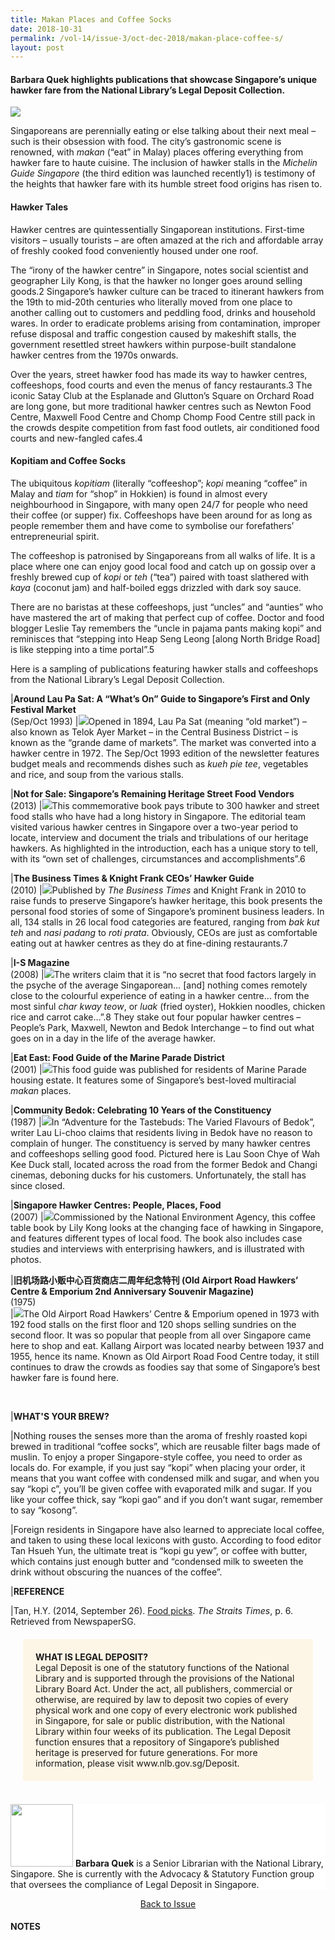 ```yaml
---
title: Makan Places and Coffee Socks
date: 2018-10-31
permalink: /vol-14/issue-3/oct-dec-2018/makan-place-coffee-s/
layout: post
---
```

#### **Barbara Quek** highlights publications that showcase Singapore’s unique hawker fare from the National Library’s Legal Deposit Collection.

<img src="/images/Vol-14-issue-3/makan-places-and-coffee-socks/CoffeeSocks1.JPG">

Singaporeans are perennially eating or else talking about their next meal – such is their obsession with food. The city’s gastronomic scene is renowned, with *makan* (“eat” in Malay) places offering everything from hawker fare to haute cuisine. The inclusion of hawker stalls in the *Michelin Guide Singapore* (the third edition was launched recently1) is testimony of the heights that hawker fare with its humble street food origins has risen to. 

#### **Hawker Tales**

Hawker centres are quintessentially Singaporean institutions. First-time visitors – usually tourists – are often amazed at the rich and affordable array of freshly cooked food conveniently housed under one roof.

The “irony of the hawker centre” in Singapore, notes social scientist and geographer Lily Kong, is that the hawker no longer goes around selling goods.2 Singapore’s hawker culture can be traced to itinerant hawkers from the 19th to mid-20th centuries who literally moved from one place to another calling out to customers and peddling food, drinks and household wares. In order to eradicate problems arising from contamination, improper refuse disposal and traffic congestion caused by makeshift stalls, the government resettled street hawkers within purpose-built standalone hawker centres from the 1970s onwards.

Over the years, street hawker food has made its way to hawker centres, coffeeshops, food courts and even the menus of fancy restaurants.3 The iconic Satay Club at the Esplanade and Glutton’s Square on Orchard Road are long gone, but more traditional hawker centres such as Newton Food Centre, Maxwell Food Centre and Chomp Chomp Food Centre still pack in the crowds despite competition from fast food outlets, air conditioned food courts and new-fangled cafes.4

#### **Kopitiam and Coffee Socks**

The ubiquitous *kopitiam* (literally “coffeeshop”; *kopi* meaning “coffee” in Malay and *tiam* for “shop” in Hokkien) is found in almost every neighbourhood in Singapore, with many open 24/7 for people who need their coffee (or supper) fix. Coffeeshops have been around for as long as people remember them and have come to symbolise our forefathers’ entrepreneurial spirit.

The coffeeshop is patronised by Singaporeans from all walks of life. It is a place where one can enjoy good local food and catch up on gossip over a freshly brewed cup of *kopi* or *teh* (“tea”) paired with toast slathered with *kaya* (coconut jam) and half-boiled eggs drizzled with dark soy sauce.

There are no baristas at these coffeeshops, just “uncles” and “aunties” who have mastered the art of making that perfect cup of coffee. Doctor and food blogger Leslie Tay remembers the “uncle in pajama pants making kopi” and reminisces that “stepping into Heap Seng Leong [along North Bridge Road] is like stepping into a time portal”.5

Here is a sampling of publications featuring hawker stalls and coffeeshops from the National Library’s Legal Deposit Collection. 

|<b>Around Lau Pa Sat: A “What’s On” Guide to Singapore’s First and Only Festival Market</b><br> (Sep/Oct 1993)
|<img src="/images/Vol-14-issue-3/makan-places-and-coffee-socks/CoffeeSocks2.JPG">Opened in 1894, Lau Pa Sat (meaning “old market”) – also known as Telok Ayer Market – in the Central Business District – is known as the “grande dame of markets”. The market was converted into a hawker centre in 1972. The Sep/Oct 1993 edition of the newsletter features budget meals and recommends dishes such as <i>kueh pie tee</i>, vegetables and rice, and soup from the various stalls.

|<b>Not for Sale: Singapore’s Remaining Heritage Street Food Vendors </b><br> (2013)
|<img src="/images/Vol-14-issue-3/makan-places-and-coffee-socks/CoffeeSocks3.JPG">This commemorative book pays tribute to 300 hawker and street food stalls who have had a long history in Singapore. The editorial team visited various hawker centres in Singapore over a two-year period to locate, interview and document the trials and tribulations of our heritage hawkers. As highlighted in the introduction, each has a unique story to tell, with its “own set of challenges, circumstances and accomplishments”.6

|<b>The Business Times & Knight Frank CEOs’ Hawker Guide </b><br> (2010)
|<img src="/images/Vol-14-issue-3/makan-places-and-coffee-socks/CoffeeSocks4.JPG">Published by <i>The Business Times</i> and Knight Frank in 2010 to raise funds to preserve Singapore’s hawker heritage, this book presents the personal food stories of some of Singapore’s prominent business leaders. In all, 134 stalls in 26 local food categories are featured, ranging from <i>bak kut teh</i> and <i>nasi padang</i> to <i>roti prata</i>. Obviously, CEOs are just as comfortable eating out at hawker centres as they do at fine-dining restaurants.7

|<b>I-S Magazine </b><br> (2008)
|<img src="/images/Vol-14-issue-3/makan-places-and-coffee-socks/CoffeeSocks5.JPG">The writers claim that it is “no secret that food factors largely in the psyche of the average Singaporean… [and] nothing comes remotely close to the colourful experience of eating in a hawker centre… from the most sinful <i>char kway teow</i>, or <i>luak</i> (fried oyster), Hokkien noodles, chicken rice and carrot cake…”.8 They stake out four popular hawker centres – People’s Park, Maxwell, Newton and Bedok Interchange – to find out what goes on in a day in the life of the average hawker.

|<b>Eat East: Food Guide of the Marine Parade District </b><br> (2001) 
|<img src="/images/Vol-14-issue-3/makan-places-and-coffee-socks/CoffeeSocks6.JPG">This food guide was published for residents of Marine Parade housing estate. It features some of Singapore’s best-loved multiracial <i>makan</i> places.

|<b>Community Bedok: Celebrating 10 Years of the Constituency  </b><br> (1987)
|<img src="/images/Vol-14-issue-3/makan-places-and-coffee-socks/CoffeeSocks7.JPG">In “Adventure for the Tastebuds: The Varied Flavours of Bedok”, writer Lau Li-choo claims that residents living in Bedok have no reason to complain of hunger. The constituency is served by many hawker centres and coffeeshops selling good food. Pictured here is Lau Soon Chye of Wah Kee Duck stall, located across the road from the former Bedok and Changi cinemas, deboning ducks for his customers. Unfortunately, the stall has since closed.

|<b>Singapore Hawker Centres: People, Places, Food   </b><br> (2007)
|<img src="/images/Vol-14-issue-3/makan-places-and-coffee-socks/CoffeeSocks8.JPG">Commissioned by the National Environment Agency, this coffee table book by Lily Kong looks at the changing face of hawking in Singapore, and features different types of local food. The book also includes case studies and interviews with enterprising hawkers, and is illustrated with photos.

|<b>旧机场路小贩中心百货商店二周年纪念特刊 (Old Airport Road Hawkers’ Centre & Emporium 2nd Anniversary Souvenir Magazine) </b><br> (1975)  
|<img src="/images/Vol-14-issue-3/makan-places-and-coffee-socks/CoffeeSocks9.JPG">The Old Airport Road Hawkers’ Centre & Emporium opened in 1973 with 192 food stalls on the first floor and 120 shops selling sundries on the second floor. It was so popular that people from all over Singapore came here to shop and eat. Kallang Airport was located nearby between 1937 and 1955, hence its name. Known as Old Airport Road Food Centre today, it still continues to draw the crowds as foodies say that some of Singapore’s best hawker fare is found here.

<br>

|**WHAT'S YOUR BREW?**

|Nothing rouses the senses more than the aroma of freshly roasted kopi brewed in traditional “coffee socks”, which are reusable filter bags made of muslin. To enjoy a proper Singapore-style coffee, you need to order as locals do. For example, if you just say “kopi” when placing your order, it means that you want coffee with condensed milk and sugar, and when you say “kopi c”, you’ll be given coffee with evaporated milk and sugar. If you like your coffee thick, say “kopi gao” and if you don’t want sugar, remember to say “kosong”.

|Foreign residents in Singapore have also learned to appreciate local coffee, and taken to using these local lexicons with gusto. According to food editor Tan Hsueh Yun, the ultimate treat is “kopi gu yew”, or coffee with butter, which contains just enough butter and “condensed milk to sweeten the drink without obscuring the nuances of the coffee”.

|**REFERENCE**

|Tan, H.Y. (2014, September 26). [Food picks](http://eresources.nlb.gov.sg/newspapers/Digitised/Article/straitstimes20140926-1.2.73.5.9). *The Straits Times*, p. 6. Retrieved from NewspaperSG.

<div style="background-colour: #fdf5e6; padding: 20px; margin: 20px; background:#fdf5e6"> 
	<b>WHAT IS LEGAL DEPOSIT?</b><br>
Legal Deposit is one of the statutory functions of the National Library and is supported through the provisions of the National Library Board Act. Under the act, all publishers, commercial or otherwise, are required by law to deposit two copies of every physical work and one copy of every electronic work published in Singapore, for sale or public distribution, with the National Library within four weeks of its publication. The Legal Deposit function ensures that a repository of Singapore’s published heritage is preserved for future generations. For more information, please visit www.nlb.gov.sg/Deposit.</div>

<br>
<div style="background-color: white;">
<img src="/images/Vol-14-issue-3/makan-places-and-coffee-socks/CoffeeSocks10.jpg" style="width: 100px; height: 100px;">
<b>Barbara Quek</b> is a Senior Librarian with the National Library, Singapore. She is currently with the Advocacy & Statutory Function group that oversees the compliance of Legal Deposit in Singapore.

</div>

<a href="https://biblioasia.nlb.gov.sg/vol-14/issue-3/oct-dec-2018/"><center>Back to Issue</center></a>

#### **NOTES**
[^1]:Michelin Guide. (2018). *Michelin Guide experiences: Restaurants, lifestyle in Singapore*. Retrieved from Michelin Guide website.
[^2]:Kong, L. (2007). [*Singapore hawker centres: People, places, food*](http://eservice.nlb.gov.sg/item_holding_s.aspx?bid=12874730) (p. 31). Singapore: National Environment Agency. (Call no.: RSING 381.18095957 KON).
[^3]:Pang, J. (2013). [*Not for sale: Singapore’s remaining heritage street food vendors*](http://eservice.nlb.gov.sg/item_holding_s.aspx?bid=200137594) (Foreword). Singapore: GoodFood Syndicate LLP. (Call no.: RSING 647.9509225957 PAN).
[^4]:[Kong](http://eservice.nlb.gov.sg/item_holding_s.aspx?bid=12874730), 2007, p. 15.
[^5]:Tay, L. (2013, November 26). *Heap Seng Leong coffeeshop: And time stood still*. Retrieved from ieatishootipost.sg website.
[^6]:[Pang](http://eservice.nlb.gov.sg/item_holding_s.aspx?bid=200137594), 2013, p. 12.
[^7]:Phoon, A., & Cheah, U-H. (2010). [*The Business Times & Knight Frank CEOs’ hawker guide*](http://eservice.nlb.gov.sg/item_holding_s.aspx?bid=14339235). Singapore: Business Times. (Call no.: RSING 647.95095957 BUS)
[^8]:Wan, B., & Yong, Y.S. (2008, January 18). The great hawker crackdown. [*I-S magazine*](http://eservice.nlb.gov.sg/item_holding_s.aspx?bid=7504240) (pp. 8, 10, 12). Singapore: Asia City Pub. (Call no.: RSING 052 ISM)